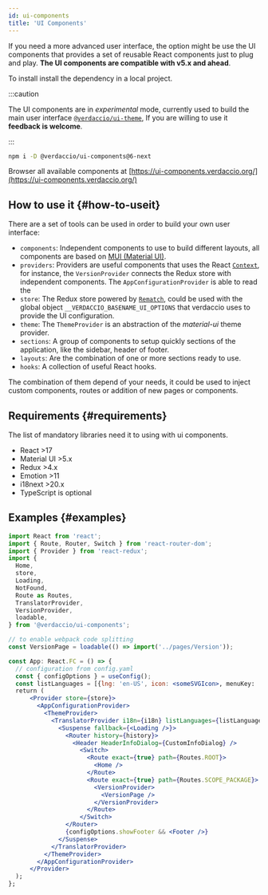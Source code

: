```yaml
---
id: ui-components
title: 'UI Components'
---
```


If you need a more advanced user interface, the option might be use the UI components that provides a set of reusable React components just to plug and play. **The UI components are compatible with v5.x and ahead**.

To install install the dependency in a local project.

:::caution

The UI components are in _experimental_ mode, currently used to build the main user interface [`@verdaccio/ui-theme`](https://github.com/verdaccio/verdaccio/tree/master/packages/plugins/ui-theme), If you are willing to use it **feedback is welcome**.

:::

```bash
npm i -D @verdaccio/ui-components@6-next
```

Browser all available components at [https://ui-components.verdaccio.org/](https://ui-components.verdaccio.org/)

## How to use it {#how-to-useit}

There are a set of tools can be used in order to build your own user interface:

- `components`: Independent components to use to build different layouts, all components are based on [MUI (Material UI)](https://mui.com/).
- `providers`: Providers are useful components that uses the React [`Context`](https://reactjs.org/docs/context.html), for instance, the `VersionProvider` connects the Redux store with independent components. The `AppConfigurationProvider` is able to read the
- `store`: The Redux store powered by [`Rematch`](https://rematchjs.org), could be used with the global object `__VERDACCIO_BASENAME_UI_OPTIONS` that verdaccio uses to provide the UI configuration.
- `theme`: The `ThemeProvider` is an abstraction of the _material-ui_ theme provider.
- `sections`: A group of components to setup quickly sections of the application, like the sidebar, header of footer.
- `layouts`: Are the combination of one or more sections ready to use.
- `hooks`: A collection of useful React hooks.

The combination of them depend of your needs, it could be used to inject custom components, routes or addition of new pages or components.

## Requirements {#requirements}

The list of mandatory libraries need it to using with ui components.

- React >17
- Material UI >5.x
- Redux >4.x
- Emotion >11
- i18next >20.x
- TypeScript is optional

## Examples {#examples}

```jsx
import React from 'react';
import { Route, Router, Switch } from 'react-router-dom';
import { Provider } from 'react-redux';
import {
  Home,
  store,
  Loading,
  NotFound,
  Route as Routes,
  TranslatorProvider,
  VersionProvider,
  loadable,
} from '@verdaccio/ui-components';

// to enable webpack code splitting
const VersionPage = loadable(() => import('../pages/Version'));

const App: React.FC = () => {
  // configuration from config.yaml
  const { configOptions } = useConfig();
  const listLanguages = [{lng: 'en-US', icon: <someSVGIcon>, menuKey: 'lng.english'}];
  return (
      <Provider store={store}>
        <AppConfigurationProvider>
          <ThemeProvider>
            <TranslatorProvider i18n={i18n} listLanguages={listLanguages} onMount={() => {}}>
              <Suspense fallback={<Loading />}>
                <Router history={history}>
                  <Header HeaderInfoDialog={CustomInfoDialog} />
                    <Switch>
                      <Route exact={true} path={Routes.ROOT}>
                        <Home />
                      </Route>
                      <Route exact={true} path={Routes.SCOPE_PACKAGE}>
                        <VersionProvider>
                          <VersionPage />
                        </VersionProvider>
                      </Route>
                    </Switch>
                </Router>
                {configOptions.showFooter && <Footer />}
              </Suspense>
            </TranslatorProvider>
          </ThemeProvider>
        </AppConfigurationProvider>
      </Provider>
  );
};
```
